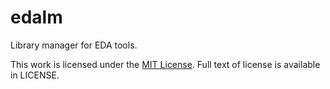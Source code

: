 edalm
=======

Library manager for EDA tools.

This work is licensed under the [MIT License](http://opensource.org/licenses/MIT). Full text of license is available in LICENSE.
